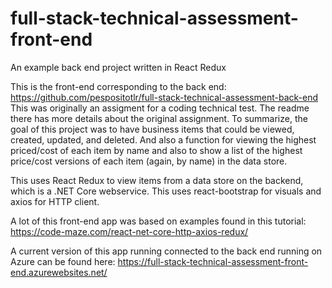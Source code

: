 ﻿# full-stack-technical-assessment-front-end
An example back end project written in React Redux

This is the front-end corresponding to the back end:
https://github.com/pespositotlr/full-stack-technical-assessment-back-end
This was originally an assigment for a coding technical test. The readme there has more details about the original assignment.
To summarize, the goal of this project was to have business items that could be viewed, created, updated, and deleted. And also a function for viewing the highest priced/cost of each item by name and also to show a list of the highest price/cost versions of each item (again, by name) in the data store.

This uses React Redux to view items from a data store on the backend, which is a .NET Core webservice.
This uses react-bootstrap for visuals and axios for HTTP client.

A lot of this front-end app was based on examples found in this tutorial:
https://code-maze.com/react-net-core-http-axios-redux/

A current version of this app running connected to the back end running on Azure can be found here:
https://full-stack-technical-assessment-front-end.azurewebsites.net/
